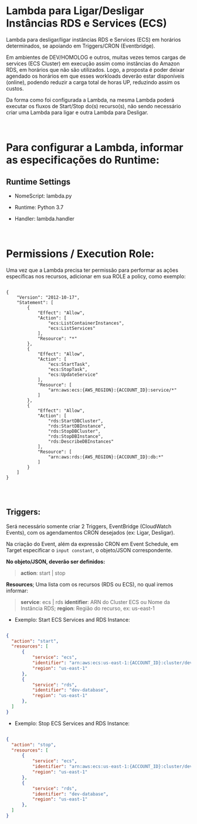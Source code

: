 # Lambda para Ligar/Desligar Instâncias RDS e Services (ECS)

Lambda para desligar/ligar instâncias RDS e Services (ECS) em horários determinados, se apoiando em Triggers/CRON (Eventbridge).

Em ambientes de DEV/HOMOLOG e outros, muitas vezes temos cargas de services (ECS Cluster) em execução assim como instâncias do Amazon RDS, em horários que não são utilizados. Logo, a proposta é poder deixar agendado os horários em que esses workloads deverão estar disponíveis (online), podendo reduzir a carga total de horas UP, reduzindo assim os custos.

Da forma como foi configurada a Lambda, na mesma Lambda poderá executar os fluxos de Start/Stop do(s) recurso(s), não sendo necessário criar uma Lambda para ligar e outra Lambda para Desligar.


&nbsp;

# Para configurar a Lambda, informar as especificações do Runtime:

## Runtime Settings

- NomeScript: lambda.py

- Runtime: Python 3.7

- Handler: lambda.handler

&nbsp;


# Permissions / Execution Role:

Uma vez que a Lambda precisa ter permissão para performar as ações específicas nos recursos, adicionar em sua ROLE a policy, como exemplo:

```

{
    "Version": "2012-10-17",
    "Statement": [
        {
            "Effect": "Allow",
            "Action": [
                "ecs:ListContainerInstances",
                "ecs:ListServices"
            ],
            "Resource": "*"
        },
        {
            "Effect": "Allow",
            "Action": [
                "ecs:StartTask",
                "ecs:StopTask",
                "ecs:UpdateService"
            ],
            "Resource": [
                "arn:aws:ecs:{AWS_REGION}:{ACCOUNT_ID}:service/*"
            ]
        },
        {
            "Effect": "Allow",
            "Action": [
                "rds:StartDBCluster",
                "rds:StartDBInstance",
                "rds:StopDBCluster",
                "rds:StopDBInstance",
                "rds:DescribeDBInstances"
            ],
            "Resource": [
                "arn:aws:rds:{AWS_REGION}:{ACCOUNT_ID}:db:*"
            ]
        }
    ]
}


```

&nbsp;


## Triggers:

Será necessário somente criar 2 Triggers, EventBridge (CloudWatch Events), com os agendamentos CRON desejados (ex: Ligar, Desligar).

Na criação do Event, além da expressão CRON em Event Schedule, em Target especificar o `input constant`, o objeto/JSON correspondente.

**No objeto/JSON, deverão ser definidos:**

> **action**: start | stop

**Resources**; Uma lista com os recursos (RDS ou ECS), no qual iremos informar:

> **service**: ecs | rds
> **identifier**: ARN do Cluster ECS ou Nome da Instância RDS;
> **region**: Região do recurso, ex: us-east-1


- Exemplo: Start ECS Services and RDS Instance:

```json

{
  "action": "start",
  "resources": [
      {
          "service": "ecs",
          "identifier": "arn:aws:ecs:us-east-1:{ACCOUNT_ID}:cluster/dev",
          "region": "us-east-1"
      },
      {
          "service": "rds",
          "identifier": "dev-database",
          "region": "us-east-1"
      },
  ]
}


```


- Exemplo: Stop ECS Services and RDS Instance:

```json

{
  "action": "stop",
  "resources": [
      {
          "service": "ecs",
          "identifier": "arn:aws:ecs:us-east-1:{ACCOUNT_ID}:cluster/dev",
          "region": "us-east-1"
      },
      {
          "service": "rds",
          "identifier": "dev-database",
          "region": "us-east-1"
      },
  ]
}


```
